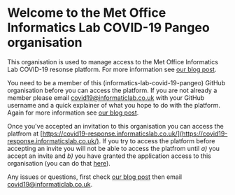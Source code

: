 # Welcome to the Met Office Informatics Lab COVID-19 Pangeo organisation

This organisation is used to manage access to the Met Office Informatics Lab COVID-19 resonse platform. For more information see [our blog post](https://medium.com/informatics-lab/met-office-and-partners-offer-data-and-compute-platform-for-covid-19-researchers-83848ac55f5f).

You need to be a member of this (informatics-lab-covid-19-pangeo) GitHub organisation before you can access the platform. If you are not already a member please email [covid19@informaticlab.co.uk](mailto:covid19@informaticlab.co.uk) with your GitHub username and a quick explainer of what you hope to do with the platform. Again for more information see [our blog post](https://medium.com/informatics-lab/met-office-and-partners-offer-data-and-compute-platform-for-covid-19-researchers-83848ac55f5f).

Once you've accepted an invitation to this organisation you can access the platfrom at [https://covid19-response.informaticslab.co.uk/](https://covid19-response.informaticslab.co.uk/). If you try to access the platform before accepting an invite you will not be able to access the platfrom until *a)* you accept an invite and *b)* you have granted the application access to this organisation (you can do that [here](https://github.com/settings/connections/applications/ce32bd65b0740772e77b)).

Any issues or questions, first check [our blog post](https://medium.com/informatics-lab/met-office-and-partners-offer-data-and-compute-platform-for-covid-19-researchers-83848ac55f5f) then email [covid19@informaticlab.co.uk](mailto:covid19@informaticlab.co.uk).
